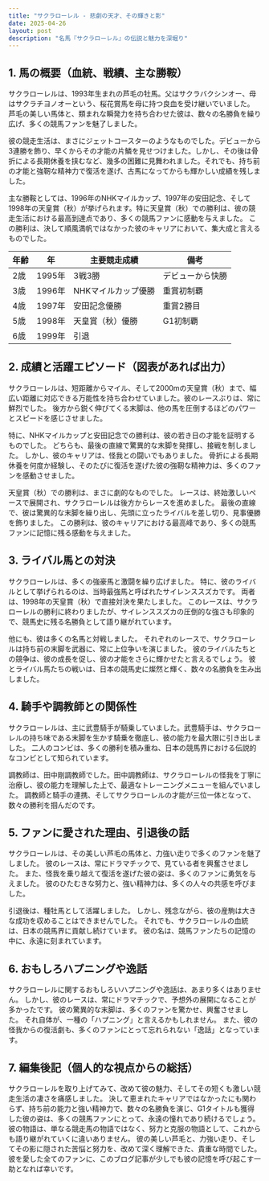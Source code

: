 ```yaml
---
title: "サクラローレル - 悲劇の天才、その輝きと影"
date: 2025-04-26
layout: post
description: "名馬『サクラローレル』の伝説と魅力を深堀り"
---
```


## 1. 馬の概要（血統、戦績、主な勝鞍）

サクラローレルは、1993年生まれの芦毛の牡馬。父はサクラバクシンオー、母はサクラチヨノオーという、桜花賞馬を母に持つ良血を受け継いでいました。  芦毛の美しい馬体と、類まれな瞬発力を持ち合わせた彼は、数々の名勝負を繰り広げ、多くの競馬ファンを魅了しました。

彼の競走生活は、まさにジェットコースターのようなものでした。デビューから3連勝を飾り、早くからその才能の片鱗を見せつけました。しかし、その後は骨折による長期休養を挟むなど、幾多の困難に見舞われました。それでも、持ち前の才能と強靭な精神力で復活を遂げ、古馬になってからも輝かしい成績を残しました。

主な勝鞍としては、1996年のNHKマイルカップ、1997年の安田記念、そして1998年の天皇賞（秋）が挙げられます。特に天皇賞（秋）での勝利は、彼の競走生活における最高到達点であり、多くの競馬ファンに感動を与えました。  この勝利は、決して順風満帆ではなかった彼のキャリアにおいて、集大成と言えるものでした。

| 年齢 | 年 | 主要競走成績 | 備考 |
|---|---|---|---|
| 2歳 | 1995年 | 3戦3勝 | デビューから快勝 |
| 3歳 | 1996年 | NHKマイルカップ優勝 | 重賞初制覇 |
| 4歳 | 1997年 | 安田記念優勝 | 重賞2勝目 |
| 5歳 | 1998年 | 天皇賞（秋）優勝 | G1初制覇 |
| 6歳 | 1999年 |  引退 |  |


## 2. 成績と活躍エピソード（図表があれば出力）

サクラローレルは、短距離からマイル、そして2000mの天皇賞（秋）まで、幅広い距離に対応できる万能性を持ち合わせていました。彼のレースぶりは、常に鮮烈でした。  後方から鋭く伸びてくる末脚は、他の馬を圧倒するほどのパワーとスピードを感じさせました。

特に、NHKマイルカップと安田記念での勝利は、彼の若き日の才能を証明するものでした。  どちらも、最後の直線で驚異的な末脚を発揮し、接戦を制しました。  しかし、彼のキャリアは、怪我との闘いでもありました。  骨折による長期休養を何度か経験し、そのたびに復活を遂げた彼の強靭な精神力は、多くのファンを感動させました。

天皇賞（秋）での勝利は、まさに劇的なものでした。  レースは、終始激しいペースで展開され、サクラローレルは後方からレースを進めました。  最後の直線で、彼は驚異的な末脚を繰り出し、先頭に立ったライバルを差し切り、見事優勝を飾りました。  この勝利は、彼のキャリアにおける最高峰であり、多くの競馬ファンに記憶に残る感動を与えました。


## 3. ライバル馬との対決

サクラローレルは、多くの強豪馬と激闘を繰り広げました。  特に、彼のライバルとして挙げられるのは、当時最強馬と呼ばれたサイレンススズカです。  両者は、1998年の天皇賞（秋）で直接対決を果たしました。  このレースは、サクラローレルの勝利に終わりましたが、サイレンススズカの圧倒的な強さも印象的で、競馬史に残る名勝負として語り継がれています。

他にも、彼は多くの名馬と対戦しました。  それぞれのレースで、サクラローレルは持ち前の末脚を武器に、常に上位争いを演じました。  彼のライバルたちとの競争は、彼の成長を促し、彼の才能をさらに輝かせたと言えるでしょう。  彼とライバル馬たちの戦いは、日本の競馬史に燦然と輝く、数々の名勝負を生み出しました。


## 4. 騎手や調教師との関係性

サクラローレルは、主に武豊騎手が騎乗していました。武豊騎手は、サクラローレルの持ち味である末脚を生かす騎乗を徹底し、彼の能力を最大限に引き出しました。  二人のコンビは、多くの勝利を積み重ね、日本の競馬界における伝説的なコンビとして知られています。

調教師は、田中剛調教師でした。田中調教師は、サクラローレルの怪我を丁寧に治療し、彼の能力を理解した上で、最適なトレーニングメニューを組んでいました。  調教師と騎手の連携、そしてサクラローレルの才能が三位一体となって、数々の勝利を掴んだのです。


## 5. ファンに愛された理由、引退後の話

サクラローレルは、その美しい芦毛の馬体と、力強い走りで多くのファンを魅了しました。  彼のレースは、常にドラマチックで、見ている者を興奮させました。  また、怪我を乗り越えて復活を遂げた彼の姿は、多くのファンに勇気を与えました。  彼のひたむきな努力と、強い精神力は、多くの人々の共感を呼びました。

引退後は、種牡馬として活躍しました。  しかし、残念ながら、彼の産駒は大きな成功を収めることはできませんでした。  それでも、サクラローレルの血統は、日本の競馬界に貢献し続けています。  彼の名は、競馬ファンたちの記憶の中に、永遠に刻まれています。


## 6. おもしろハプニングや逸話

サクラローレルに関するおもしろいハプニングや逸話は、あまり多くはありません。  しかし、彼のレースは、常にドラマチックで、予想外の展開になることが多かったです。  彼の驚異的な末脚は、多くのファンを驚かせ、興奮させました。  それ自体が、一種の「ハプニング」と言えるかもしれません。  また、彼の怪我からの復活劇も、多くのファンにとって忘れられない「逸話」となっています。


## 7. 編集後記（個人的な視点からの総括）

サクラローレルを取り上げてみて、改めて彼の魅力、そしてその短くも激しい競走生活の凄さを痛感しました。  決して恵まれたキャリアではなかったにも関わらず、持ち前の能力と強い精神力で、数々の名勝負を演じ、G1タイトルも獲得した彼の姿は、多くの競馬ファンにとって、永遠の憧れであり続けるでしょう。  彼の物語は、単なる競走馬の物語ではなく、努力と克服の物語として、これからも語り継がれていくに違いありません。  彼の美しい芦毛と、力強い走り、そしてその影に隠された苦悩と努力を、改めて深く理解できた、貴重な時間でした。  彼を愛した全てのファンに、このブログ記事が少しでも彼の記憶を呼び起こす一助となれば幸いです。
